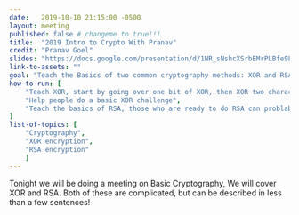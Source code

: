 ```yaml
---
date:   2019-10-10 21:15:00 -0500
layout: meeting
published: false # changeme to true!!!
title:  "2019 Intro to Crypto With Pranav"
credit: "Pranav Goel"
slides: "https://docs.google.com/presentation/d/1NR_sNshcXSrbEMrPLBfe9LepDTz6iIONFzJKwKPNEAM/edit?usp=sharing"
link-to-assets: ""
goal: "Teach the Basics of two common cryptography methods: XOR and RSA"
how-to-run: [
	"Teach XOR, start by going over one bit of XOR, then XOR two characters (have the binary ready), then teach single and repeated key XOR",
	"Help people do a basic XOR challenge",
	"Teach the basics of RSA, those who are ready to do RSA can problably continue, otherwise just keep helping with XOR"
]
list-of-topics: [
	"Cryptography",
	"XOR encryption",
	"RSA encryption"
	]
---
```


Tonight we will be doing a meeting on Basic Cryptography, We will cover XOR and RSA. Both of these are complicated, but can be described in less than a few sentences!
